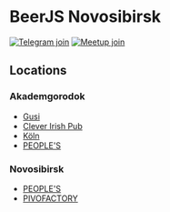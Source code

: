 # BeerJS Novosibirsk

[![Telegram join](https://img.shields.io/badge/Telegram-join-blue.svg)](https://t.me/joinchat/AAAAAA1EkNyjpNKcKnhZbg)
[![Meetup join](https://img.shields.io/badge/Meetup-join-red.svg)](http://meetu.ps/c/3mqp3/BvRy5/f)

## Locations

### Akademgorodok

* [Gusi](https://2gis.ru/novosibirsk/firm/70000001019070269?queryState=center%2F83.106798%2C54.85784%2Fzoom%2F17)
* [Clever Irish Pub](https://2gis.ru/novosibirsk/firm/141265770777728?queryState=center%2F83.092335%2C54.835343%2Fzoom%2F17)
* [Köln](https://2gis.ru/novosibirsk/firm/141265771781088?queryState=center%2F83.097882%2C54.83381%2Fzoom%2F17)
* [PEOPLE'S](https://2gis.ru/novosibirsk/firm/141265769569840?queryState=center%2F83.098322%2C54.841867%2Fzoom%2F17)

### Novosibirsk

* [PEOPLE'S](https://2gis.ru/novosibirsk/firm/141265771662223?queryState=center%2F82.917198%2C55.023228%2Fzoom%2F17)
* [PIVOFACTORY](https://2gis.ru/novosibirsk/firm/70000001006936913?queryState=center%2F82.917799%2C55.022503%2Fzoom%2F17)

